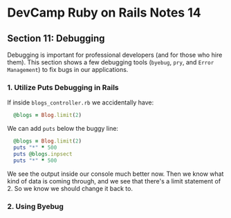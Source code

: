 # DevCamp Ruby on Rails Notes 14
## Section 11: Debugging
Debugging is important for professional developers (and for those who hire them). This section shows a few debugging tools (`byebug`, `pry`, and `Error Management`) to fix bugs in our applications.

### 1. Utilize Puts Debugging in Rails
If inside `blogs_controller.rb` we accidentally have:
```ruby
  @blogs = Blog.limit(2)
```
We can add `puts` below the buggy line:
```ruby
  @blogs = Blog.limit(2)
  puts "*" * 500
  puts @blogs.inpsect
  puts "*" * 500
```
We see the output inside our console much better now. Then we know what kind of data is coming through, and we see that there's a limit statement of 2. So we know we should change it back to.

### 2. Using Byebug






<!--stackedit_data:
eyJoaXN0b3J5IjpbLTQzNDAwNzcwNCw3MTYwNzc3MDEsMTAwNz
YyMjE1NSwtMTk0MTI2MjM3Ml19
-->